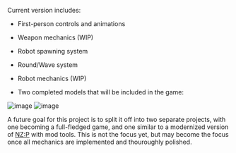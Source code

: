 Current version includes:
- First-person controls and animations
- Weapon mechanics (WIP)
- Robot spawning system
- Round/Wave system
- Robot mechanics (WIP)

- Two completed models that will be included in the game:
  
![image](https://github.com/user-attachments/assets/b8ce337e-6611-4a16-ac33-cf248f9f7aee)
![image](https://github.com/user-attachments/assets/24d2b5bf-907e-4006-8e6d-a342f78526eb)

A future goal for this project is to split it off into two separate projects, with one becoming a full-fledged game, and one similar to a modernized version of [NZ:P](https://github.com/nzp-team/nzportable) with mod tools. This is not the focus yet, but may become the focus once all mechanics are implemented and thouroughly polished.
